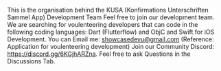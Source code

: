 This is the organisation behind the KUSA (Konfirmations Unterschriften Sammel App) Development Team Feel free to join our development team. We are searching for voulenteering developers that can code in the following coding languages: Dart (Flutterflow) and ObjC and Swift for iOS Development. You can Email me: showcasedevu@gmail.com (Reference: Application for voulenteering development) Join our Community Discord: https://discord.gg/6KGjhARZna.
Feel free to ask Questions in the Discussions Tab.
